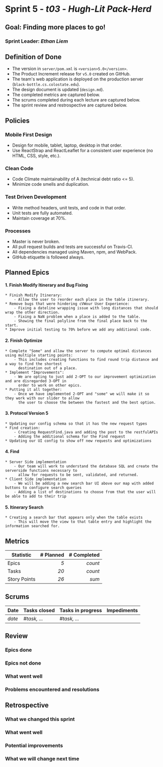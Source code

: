 # Sprint 5 - *t03* - *Hugh-Lit Pack-Herd*

## Goal: Finding more places to go!
### Sprint Leader: *Ethan Liem*


## Definition of Done

* The version in `server/pom.xml` is `<version>5.0</version>`.
* The Product Increment release for `v5.0` created on GitHub.
* The team's web application is deployed on the production server (`black-bottle.cs.colostate.edu`).
* The design document is updated (`design.md`).
* The completed metrics are captured below.
* The scrums completed during each lecture are captured below.
* The sprint review and restrospective are captured below.


## Policies

### Mobile First Design
* Design for mobile, tablet, laptop, desktop in that order.
* Use ReactStrap and ReactLeaflet for a consistent user experience (no HTML, CSS, style, etc.).

### Clean Code
* Code Climate maintainability of A (technical debt ratio <= 5).
* Minimize code smells and duplication.

### Test Driven Development
* Write method headers, unit tests, and code in that order.
* Unit tests are fully automated.
* Maintain coverage at 70%.

### Processes
* Master is never broken. 
* All pull request builds and tests are successful on Travis-CI.
* All dependencies managed using Maven, npm, and WebPack.
* GitHub etiquette is followed always.


## Planned Epics
#### 1. Finish Modify Itinerary and Bug Fixing
    * Finish Modify Itinerary:
        - Allow the user to reorder each place in the table itinerary.
    * Remove bugs that were hindering cVWour User Experience:
        - Fixing a dateline wrapping issue with long distances that should wrap the other direction.
        - Fixing a NaN problem when a place is added to the table.
        - Showing the final polyline from the final place back to the start.
    * Improve initial testing to 70% before we add any additional code.
#### 2. Finish Optimize
    * Complete "Some" and allow the server to compute optimal distances using multiple starting points:
        - This includes creating functions to find round trip distance and a way to find the shortest 
          destination out of a place.
    * Implement "Improvements":
        - We are opting to just add 2-OPT to our improvement optimization and are disregarded 3-OPT in
          order to work on other epics.
    * Putting it all together:
        - Once we have implemented 2-OPT and "some" we will make it so they work with our slider to allow
          the user to choose the between the fastest and the best option.
#### 3. Protocol Version 5
    * Updating our config schema so that it has the new request types
    * Find creation:
        - Creating RequestFind.java and adding the post to the restfulAPIs
        - Adding the additional schema for the Find request
    * Updating our UI config to show off new requests and optimizations
#### 4. Find
    * Server Side implementation
        - Our team will work to understand the database SQL and create the serverside functions necessary to
          allow for requests to be sent, validated, and returned.
    * Client Side implementation
        - We will be adding a new search bar UI above our map with added buttons to configure search queries
        - Adding a list of destinations to choose from that the user will be able to add to their trip
#### 5. Itinerary Search
    * Creating a search bar that appears only when the table exists
        - This will move the view to that table entry and highlight the information searched for.
## Metrics

| Statistic | # Planned | # Completed |
| --- | ---: | ---: |
| Epics | *5* | *count* |
| Tasks |  *20*   | *count* | 
| Story Points |  *26*  | *sum* | 


## Scrums

| Date | Tasks closed  | Tasks in progress | Impediments |
| :--- | :--- | :--- | :--- |
| *date* | *#task, ...* | *#task, ...* |  | 


## Review

### Epics done  

### Epics not done 

### What went well

### Problems encountered and resolutions


## Retrospective

### What we changed this sprint

### What went well

### Potential improvements

### What we will change next time